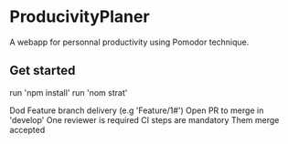 # ProducivityPlaner

A webapp for personnal productivity using Pomodor technique.

## Get started
run 'npm install'
run 'nom strat'

Dod
Feature branch delivery (e.g 'Feature/1#')
Open PR to merge in 'develop'
One reviewer is required 
CI steps are mandatory
Them merge accepted


